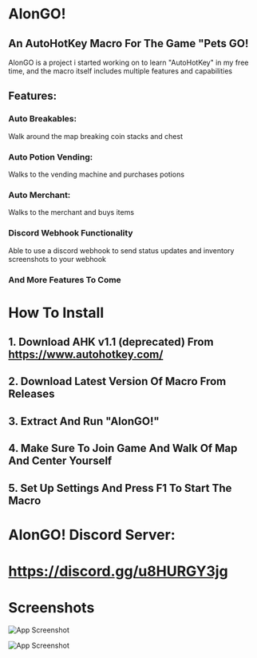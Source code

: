 # AlonGO!
## An AutoHotKey Macro For The Game "Pets GO!

AlonGO is a project i started working on to learn "AutoHotKey" in my free time, and the macro itself includes multiple features and capabilities
## Features:
### Auto Breakables:
Walk around the map breaking coin stacks and chest
### Auto Potion Vending:
Walks to the vending machine and purchases potions
### Auto Merchant:
Walks to the merchant and buys items
### Discord Webhook Functionality
Able to use a discord webhook to send status updates and inventory screenshots
to your webhook
### And More Features To Come


# How To Install
## 1. Download AHK v1.1 (deprecated) From https://www.autohotkey.com/

## 2. Download Latest Version Of Macro From Releases

## 3. Extract And Run "AlonGO!"

## 4. Make Sure To Join Game And Walk Of Map And Center Yourself

## 5. Set Up Settings And Press F1 To Start The Macro

# AlonGO! Discord Server:
# https://discord.gg/u8HURGY3jg
# Screenshots

![App Screenshot](https://cdn.discordapp.com/attachments/1241647361131020418/1298446926525628476/image.png?ex=6719986f&is=671846ef&hm=8f7854e6bc4d74c8e85f47fb2c3945243a9eaa2dc6b2a6b89d7a2354c767a1c9&)

![App Screenshot](https://media.discordapp.net/attachments/1241647361131020418/1298447395285110895/image.png?ex=671998df&is=6718475f&hm=82b39efeadd24b034302830da8cd12d1082ab44b98fb31a5fa5fb8932b5b3462&=&format=webp&quality=lossless&width=510&height=676)
